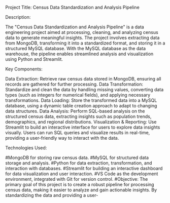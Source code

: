 Project Title: Census Data Standardization and Analysis Pipeline

Description:

The "Census Data Standardization and Analysis Pipeline" is a data engineering project aimed at processing, cleaning, and analyzing census data to generate meaningful insights. The project involves extracting data from MongoDB, transforming it into a standardized format, and storing it in a structured MySQL database. With the MySQL database as the data warehouse, the pipeline enables streamlined analysis and visualization using Python and Streamlit.

Key Components:

Data Extraction: Retrieve raw census data stored in MongoDB, ensuring all records are gathered for further processing.
Data Transformation: Standardize and clean the data by handling missing values, converting data types (such as integers for numerical fields), and applying necessary transformations.
Data Loading: Store the transformed data into a MySQL database, using a dynamic table creation approach to adapt to changing data structures.
Data Analysis: Perform SQL-based analysis on the structured census data, extracting insights such as population trends, demographics, and regional distributions.
Visualization & Reporting: Use Streamlit to build an interactive interface for users to explore data insights visually. Users can run SQL queries and visualize results in real-time, providing a user-friendly way to interact with the data.


Technologies Used:

#MongoDB for storing raw census data.
#MySQL for structured data storage and analysis.
#Python for data extraction, transformation, and interaction with databases.
#Streamlit for building an interactive dashboard for data visualization and user interaction.
#VS Code as the development environment, integrated with Git for version control.
#Objective: The primary goal of this project is to create a robust pipeline for processing census data, making it easier to analyze and gain actionable insights. By standardizing the data and providing a user-
